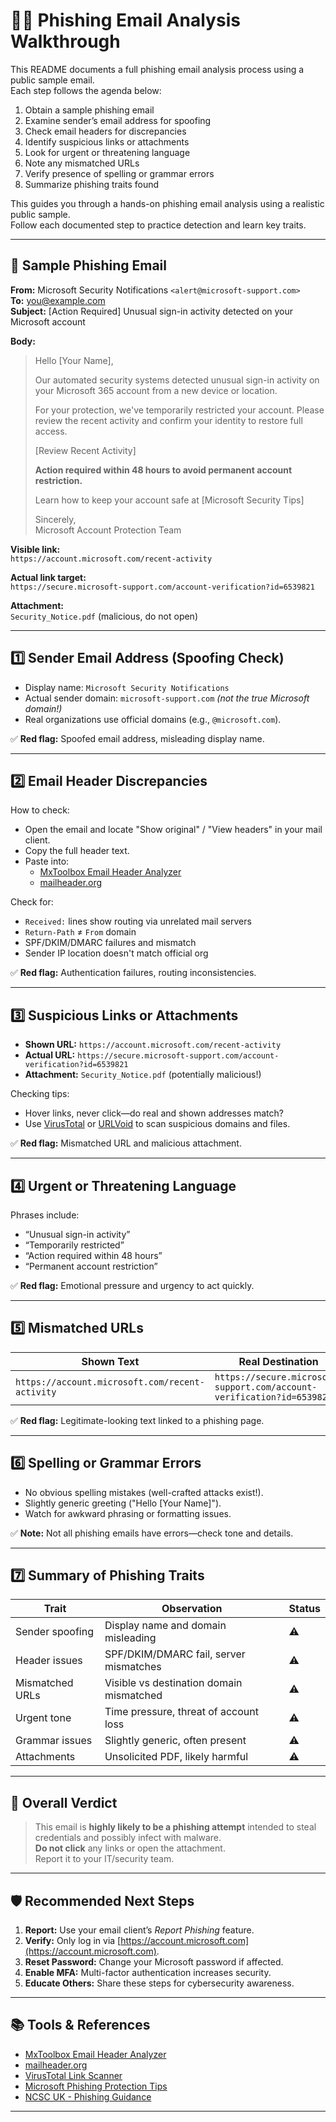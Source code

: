 
# 🕵️‍♂️ Phishing Email Analysis Walkthrough

This README documents a full phishing email analysis process using a public sample email.  
Each step follows the agenda below:

1. Obtain a sample phishing email  
2. Examine sender’s email address for spoofing  
3. Check email headers for discrepancies  
4. Identify suspicious links or attachments  
5. Look for urgent or threatening language  
6. Note any mismatched URLs  
7. Verify presence of spelling or grammar errors  
8. Summarize phishing traits found


This guides you through a hands-on phishing email analysis using a realistic public sample.  
Follow each documented step to practice detection and learn key traits.

---

## 📝 Sample Phishing Email

**From:** Microsoft Security Notifications `<alert@microsoft-support.com>`  
**To:** [you@example.com](mailto:you@example.com)  
**Subject:** [Action Required] Unusual sign-in activity detected on your Microsoft account

**Body:**
> Hello [Your Name],
>
> Our automated security systems detected unusual sign-in activity on your Microsoft 365 account from a new device or location.
>  
> For your protection, we've temporarily restricted your account. Please review the recent activity and confirm your identity to restore full access.  
>  
> [Review Recent Activity]  
>
> **Action required within 48 hours to avoid permanent account restriction.**  
>
> Learn how to keep your account safe at [Microsoft Security Tips]
>
> Sincerely,  
> Microsoft Account Protection Team

**Visible link:**  
`https://account.microsoft.com/recent-activity`  

**Actual link target:**  
`https://secure.microsoft-support.com/account-verification?id=6539821`  

**Attachment:**  
`Security_Notice.pdf` (malicious, do not open)

---

## 1️⃣ Sender Email Address (Spoofing Check)

- Display name: `Microsoft Security Notifications`
- Actual sender domain: `microsoft-support.com` *(not the true Microsoft domain!)*  
- Real organizations use official domains (e.g., `@microsoft.com`).

✅ **Red flag:** Spoofed email address, misleading display name.

---

## 2️⃣ Email Header Discrepancies

How to check:
- Open the email and locate "Show original" / "View headers" in your mail client.
- Copy the full header text.
- Paste into:
    - [MxToolbox Email Header Analyzer](https://mxtoolbox.com/EmailHeaders.aspx)
    - [mailheader.org](https://mailheader.org)

Check for:
- `Received:` lines show routing via unrelated mail servers
- `Return-Path` ≠ `From` domain
- SPF/DKIM/DMARC failures and mismatch
- Sender IP location doesn't match official org

✅ **Red flag:** Authentication failures, routing inconsistencies.

---

## 3️⃣ Suspicious Links or Attachments

- **Shown URL:** `https://account.microsoft.com/recent-activity`
- **Actual URL:** `https://secure.microsoft-support.com/account-verification?id=6539821`
- **Attachment:** `Security_Notice.pdf` (potentially malicious!)

Checking tips:
- Hover links, never click—do real and shown addresses match?
- Use [VirusTotal](https://virustotal.com) or [URLVoid](https://www.urlvoid.com/) to scan suspicious domains and files.

✅ **Red flag:** Mismatched URL and malicious attachment.

---

## 4️⃣ Urgent or Threatening Language

Phrases include:
- “Unusual sign-in activity”
- “Temporarily restricted”
- “Action required within 48 hours”
- “Permanent account restriction”

✅ **Red flag:** Emotional pressure and urgency to act quickly.

---

## 5️⃣ Mismatched URLs

| Shown Text                                   | Real Destination                                                  |
|----------------------------------------------|-------------------------------------------------------------------|
| `https://account.microsoft.com/recent-activity` | `https://secure.microsoft-support.com/account-verification?id=6539821` |

✅ **Red flag:** Legitimate-looking text linked to a phishing page.

---

## 6️⃣ Spelling or Grammar Errors

- No obvious spelling mistakes (well-crafted attacks exist!).
- Slightly generic greeting ("Hello [Your Name]").
- Watch for awkward phrasing or formatting issues.

✅ **Note:** Not all phishing emails have errors—check tone and details.

---

## 7️⃣ Summary of Phishing Traits

| Trait              | Observation                                               | Status |
|--------------------|-----------------------------------------------------------|--------|
| Sender spoofing    | Display name and domain misleading                        | ⚠️     |
| Header issues      | SPF/DKIM/DMARC fail, server mismatches                    | ⚠️     |
| Mismatched URLs    | Visible vs destination domain mismatched                  | ⚠️     |
| Urgent tone        | Time pressure, threat of account loss                     | ⚠️     |
| Grammar issues     | Slightly generic, often present                           | ⚠️     |
| Attachments        | Unsolicited PDF, likely harmful                           | ⚠️     |

---

## 🧩 Overall Verdict

> This email is **highly likely to be a phishing attempt** intended to steal credentials and possibly infect with malware.  
> **Do not click** any links or open the attachment.  
> Report it to your IT/security team.

---

## 🛡️ Recommended Next Steps

1. **Report:** Use your email client’s *Report Phishing* feature.
2. **Verify:** Only log in via [https://account.microsoft.com](https://account.microsoft.com).
3. **Reset Password:** Change your Microsoft password if affected.
4. **Enable MFA:** Multi-factor authentication increases security.
5. **Educate Others:** Share these steps for cybersecurity awareness.

---

## 📚 Tools & References

- [MxToolbox Email Header Analyzer](https://mxtoolbox.com/EmailHeaders.aspx)
- [mailheader.org](https://mailheader.org)
- [VirusTotal Link Scanner](https://www.virustotal.com)
- [Microsoft Phishing Protection Tips](https://www.microsoft.com/en-us/safety/online-privacy/phishing-symptoms)
- [NCSC UK - Phishing Guidance](https://www.ncsc.gov.uk/collection/phishing)

---

